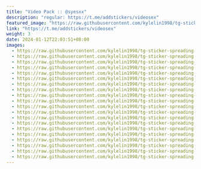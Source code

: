 ```yaml
---
title: "Video Pack :: @syesxx"
description: "regular: https://t.me/addstickers/videosex"
featured_image: "https://raw.githubusercontent.com/kylelin1998/tg-sticker-spreading-worldwide-images/main/img/de6fefce-84c0-4990-9190-c38fd1f1b2e4.jpg"
link: "https://t.me/addstickers/videosex"
weight: 3
date: 2024-01-12T22:03:51+08:00
images:
  - https://raw.githubusercontent.com/kylelin1998/tg-sticker-spreading-worldwide-images/main/img/de6fefce-84c0-4990-9190-c38fd1f1b2e4.jpg
  - https://raw.githubusercontent.com/kylelin1998/tg-sticker-spreading-worldwide-images/main/img/9e709f74-f603-4d36-baa6-78872aa4f772.jpg
  - https://raw.githubusercontent.com/kylelin1998/tg-sticker-spreading-worldwide-images/main/img/7bf8d796-4009-4c3b-a9dd-96727582fa59.jpg
  - https://raw.githubusercontent.com/kylelin1998/tg-sticker-spreading-worldwide-images/main/img/5db017ee-8c81-4a81-a07a-c2a21cee1c93.jpg
  - https://raw.githubusercontent.com/kylelin1998/tg-sticker-spreading-worldwide-images/main/img/ba73b368-84b7-478b-a8b4-5eb302f9fac7.jpg
  - https://raw.githubusercontent.com/kylelin1998/tg-sticker-spreading-worldwide-images/main/img/8351cd89-d044-48ee-940d-6b49126a59c5.jpg
  - https://raw.githubusercontent.com/kylelin1998/tg-sticker-spreading-worldwide-images/main/img/48591a9c-a23c-4e41-b7e3-9be1fdf7bc1c.jpg
  - https://raw.githubusercontent.com/kylelin1998/tg-sticker-spreading-worldwide-images/main/img/4daf6d41-5243-4010-abf2-76de7c41ffda.jpg
  - https://raw.githubusercontent.com/kylelin1998/tg-sticker-spreading-worldwide-images/main/img/53071d07-a11d-4ea9-ab99-23c44dfc5d37.jpg
  - https://raw.githubusercontent.com/kylelin1998/tg-sticker-spreading-worldwide-images/main/img/06dd1a63-cb2e-4f3d-ae69-1f02a50ae4b0.jpg
  - https://raw.githubusercontent.com/kylelin1998/tg-sticker-spreading-worldwide-images/main/img/e6d36785-7d29-410f-aad7-1a71f518d81c.jpg
  - https://raw.githubusercontent.com/kylelin1998/tg-sticker-spreading-worldwide-images/main/img/a370debb-025e-4ea6-a637-8d20809a046b.jpg
  - https://raw.githubusercontent.com/kylelin1998/tg-sticker-spreading-worldwide-images/main/img/20c22c89-da1e-4a0f-ab98-db744e39d881.jpg
  - https://raw.githubusercontent.com/kylelin1998/tg-sticker-spreading-worldwide-images/main/img/8095cf02-77e8-4bcb-830b-7146f0652be7.jpg
  - https://raw.githubusercontent.com/kylelin1998/tg-sticker-spreading-worldwide-images/main/img/d90ae669-7c39-4453-97ea-e24a5d17e15a.jpg
  - https://raw.githubusercontent.com/kylelin1998/tg-sticker-spreading-worldwide-images/main/img/81305409-30e6-408c-9f5a-f6f85d574919.jpg
  - https://raw.githubusercontent.com/kylelin1998/tg-sticker-spreading-worldwide-images/main/img/ca87e2bd-5516-4f91-a994-2194280e6f02.jpg
  - https://raw.githubusercontent.com/kylelin1998/tg-sticker-spreading-worldwide-images/main/img/cf200be9-8483-4ac9-891a-a9e9109e8564.jpg
  - https://raw.githubusercontent.com/kylelin1998/tg-sticker-spreading-worldwide-images/main/img/fca68735-0121-438a-8f1a-6135a550d5e9.jpg
  - https://raw.githubusercontent.com/kylelin1998/tg-sticker-spreading-worldwide-images/main/img/4bff2696-5ad4-47d9-85db-6187e1c40ac5.jpg
---
```


